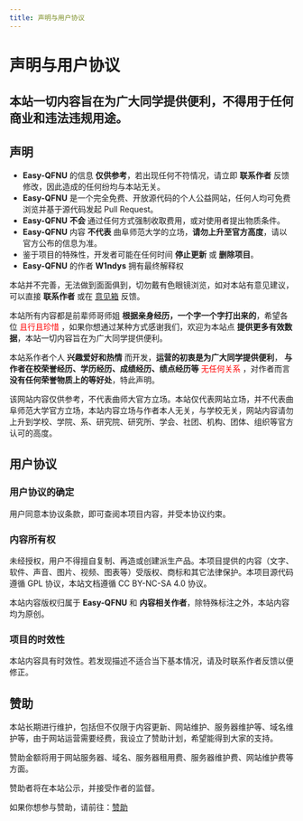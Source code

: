 ```yaml
---
title: 声明与用户协议
---
```


# 声明与用户协议

## 本站一切内容旨在为广大同学提供便利，不得用于任何商业和违法违规用途。

## 声明

- **Easy-QFNU** 的信息 **仅供参考**，若出现任何不符情况，请立即 **联系作者** 反馈修改，因此造成的任何纷均与本站无关。
- **Easy-QFNU** 是一个完全免费、开放源代码的个人公益网站，任何人均可免费浏览并基于源代码发起 Pull Request。
- **Easy-QFNU** **不会** 通过任何方式强制收取费用，或对使用者提出物质条件。
- **Easy-QFNU** 内容 **不代表** 曲阜师范大学的立场，**请勿上升至官方高度**，请以官方公布的信息为准。
- 鉴于项目的特殊性，开发者可能在任何时间 **停止更新** 或 **删除项目**。
- **Easy-QFNU** 的作者 **W1ndys** 拥有最终解释权

本站并不完善，无法做到面面俱到，切勿戴有色眼镜浏览，如对本站有意见建议，可以直接 **联系作者** 或在 [意见箱](/Start/Feedback-Box/) 反馈。

本站所有内容都是前辈师哥师姐 **根据亲身经历，一个字一个字打出来的**，希望各位 <font color="red"> 且行且珍惜 </font>，如果你想通过某种方式感谢我们，欢迎为本站点 **提供更多有效数据**，本站一切内容旨在为广大同学提供便利。

本站系作者个人 **兴趣爱好和热情** 而开发，**运营的初衷是为广大同学提供便利**， **与作者在校荣誉经历、学历经历、成绩经历、绩点经历等** <font color="red"> 无任何关系 </font>，对作者而言 **没有任何荣誉物质上的等好处**，特此声明。

该网站内容仅供参考，不代表曲师大官方立场。本站仅代表网站立场，并不代表曲阜师范大学官方立场，本站内容立场与作者本人无关，与学校无关，网站内容请勿上升到学校、学院、系、研究院、研究所、学会、社团、机构、团体、组织等官方认可的高度。

## 用户协议

### 用户协议的确定

用户同意本协议条款，即可查阅本项目内容，并受本协议约束。

### 内容所有权

未经授权，用户不得擅自复制、再造或创建派生产品。本项目提供的内容（文字、软件、声音、图片、视频、图表等）受版权、商标和其它法律保护。本项目源代码遵循 GPL 协议，本站文档遵循 CC BY-NC-SA 4.0 协议。

本站内容版权归属于 **Easy-QFNU** 和 **内容相关作者**，除特殊标注之外，本站内容均为原创。

### 项目的时效性

本站内容具有时效性。若发现描述不适合当下基本情况，请及时联系作者反馈以便修正。

## 赞助

本站长期进行维护，包括但不仅限于内容更新、网站维护、服务器维护等、域名维护等，由于网站运营需要经费，我设立了赞助计划，希望能得到大家的支持。

赞助金额将用于网站服务器、域名、服务器租用费、服务器维护费、网站维护费等方面。

赞助者将在本站公示，并接受作者的监督。

如果你想参与赞助，请前往：[赞助](/QuickStart/Sponsor)
